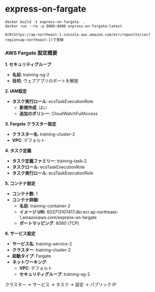 # express-on-fargate

```
docker build -t express-on-fargate  .
docker run --rm -p 8080:8080 express-on-fargate:latest

ECR(https://ap-northeast-1.console.aws.amazon.com/ecr/repositories?region=ap-northeast-1)で登録
```



### AWS Fargate 設定概要

**1. セキュリティグループ**
- **名前**: training-sg-2
- **目的**: ウェブアプリのポートを解放

**2. IAM設定**
- **タスク実行ロール**: ecsTaskExecutionRole
  - **新規作成**: はい
  - **追加のポリシー**: CloudWatchFullAccess

**3. Fargate クラスター設定**
- **クラスター名**: training-cluster-2
- **VPC**: デフォルト

**4. タスク定義**
- **タスク定義ファミリー**: training-task-2
- **タスクロール**: ecsTaskExecutionRole
- **タスク実行ロール**: ecsTaskExecutionRole

**5. コンテナ設定**
- **コンテナ数**: 1
- **コンテナ詳細**:
  - **名前**: training-container-2
  - **イメージ URI**: 603713107417.dkr.ecr.ap-northeast-1.amazonaws.com/express-on-fargate
  - **ポートマッピング**: 8080 (TCP)

**6. サービス設定**
- **サービス名**: training-service-2
- **クラスター**: training-cluster-2
- **起動タイプ**: Fargate
- **ネットワーキング**:
  - **VPC**: デフォルト
  - **セキュリティグループ**: training-sg-2

クラスター → サービス → タスク → 設定 → パブリック IP
